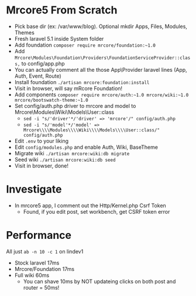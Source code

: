 # Mrcore5 From Scratch

* Pick base dir (ex: /var/www/blog).  Optional mkdir Apps, Files, Modules, Themes
* Fresh laravel 5.1 inside System folder
* Add foundation `composer require mrcore/foundation:~1.0`
* Add `Mrcore\Modules\Foundation\Providers\FoundationServiceProvider::class,` to config/app.php
* You can actually comment all the those App\Provider laravel lines (App, Auth, Event, Route)
* Install foundation `./artisan mrcore:foundation:install`
* Visit in browser, will say mRcore Foundation!
* Add components `composer require mrcore/auth:~1.0 mrcore/wiki:~1.0 mrcore/bootswatch-theme:~1.0`
* Set config/auth.php driver to mrcore and model to Mrcore\Modules\Wiki\Models\User::class
  * `sed -i "s/'driver'*/'driver' => 'mrcore'/" config/auth.php`
  * `sed -i "s/'model'*/'model' => Mrcore\\\\Modules\\\\Wiki\\\\Models\\\\User::class/" config/auth.php`
* Edit `.env` to your liking
* Edit `config/modules.php` and enable Auth, Wiki, BaseTheme
* Migrate wiki `./artisan mrcore:wiki:db migrate`
* Seed wiki `./artisan mrcore:wiki:db seed`
* Visit in browser, done!




# Investigate

* In mrcore5 app, I comment out the Http/Kernel.php Csrf Token
  * Found, if you edit post, set workbench, get CSRF token error


  
# Performance

All just `ab -n 10 -c 1` on lindev1

* Stock laravel 17ms
* Mrcore/Foundation 17ms
* Full wiki 60ms
  * You can shave 10ms by NOT updateing clicks on both post and router = 50ms!
